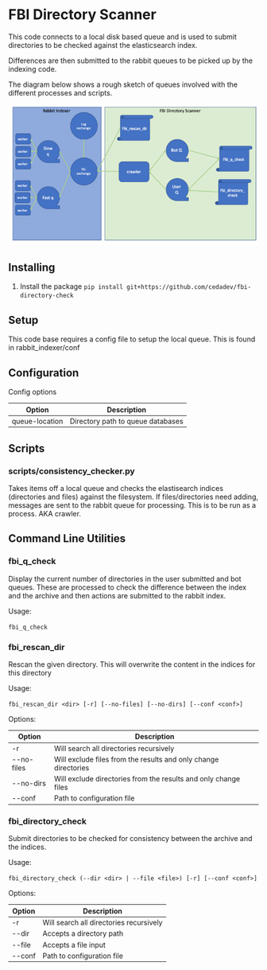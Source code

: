 # FBI Directory Scanner

This code connects to a local disk based queue and is used to submit directories to be checked against the
elasticsearch index.

Differences are then submitted to the rabbit queues to be picked up by the indexing code.


The diagram below shows a rough sketch of queues involved with the different processes and scripts.

![Service Diagram for Directory Checker](docs/images/directory_scanner_diagram.png)

## Installing

1. Install the package `pip install git+https://github.com/cedadev/fbi-directory-check`

## Setup

This code base requires a config file to setup the local queue. This is found in rabbit_indexer/conf


## Configuration

Config options

| Option             | Description |
| ------------------ | - |
| queue-location     | Directory path to queue databases|


## Scripts

### scripts/consistency_checker.py

Takes items off a local queue and checks the elastisearch indices (directories and files) against the
 filesystem. If files/directories need adding, messages are sent to the rabbit
 queue for processing. This is to be run as a process. AKA crawler.

## Command Line Utilities

### fbi_q_check

Display the current number of directories in the user submitted
and bot queues. These are processed to check the difference between 
the index and the archive and then actions are submitted to the rabbit
index.

Usage:
 
```fbi_q_check```

### fbi_rescan_dir

Rescan the given directory. This will overwrite the content in the indices
for this directory

Usage:

```fbi_rescan_dir <dir> [-r] [--no-files] [--no-dirs] [--conf <conf>]```

Options:

| Option | Description |
| ------ | ----------- | 
| -r     | Will search all directories recursively |
| --no-files | Will exclude files from the results and only change directories |
| --no-dirs  | Will exclude directories from the results and only change files |
| --conf | Path to configuration file |

### fbi_directory_check 

Submit directories to be checked for consistency between the archive and the indices.

Usage:

```fbi_directory_check (--dir <dir> | --file <file>) [-r] [--conf <conf>]```

Options: 

| Option | Description |
| ------ | ----------- | 
| -r     | Will search all directories recursively |
| --dir | Accepts a directory path |
| --file  | Accepts a file input |
| --conf | Path to configuration file |